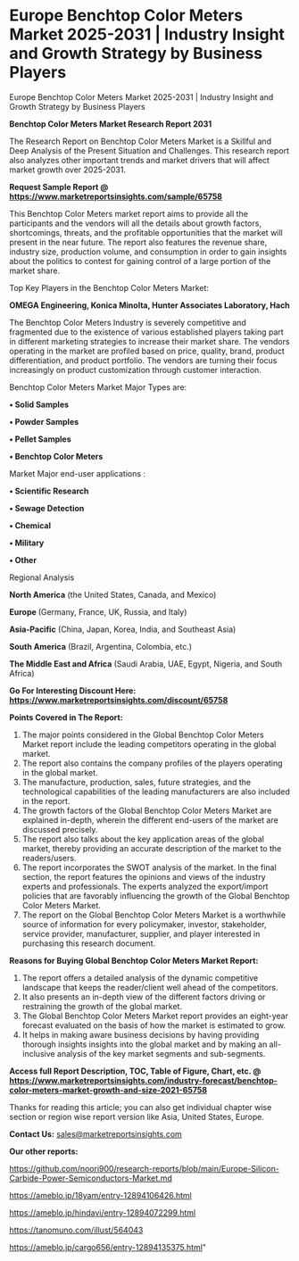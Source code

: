 # Europe Benchtop Color Meters Market 2025-2031 | Industry Insight and Growth Strategy by Business Players
Europe Benchtop Color Meters Market 2025-2031 | Industry Insight and Growth Strategy by Business Players

<strong>Benchtop Color Meters Market Research Report 2031</strong>

The Research Report on Benchtop Color Meters Market is a Skillful and Deep Analysis of the Present Situation and Challenges. This research report also analyzes other important trends and market drivers that will affect market growth over 2025-2031.

<strong>Request Sample Report @ <a href=https://www.marketreportsinsights.com/sample/65758>https://www.marketreportsinsights.com/sample/65758</a></strong>

This Benchtop Color Meters market report aims to provide all the participants and the vendors will all the details about growth factors, shortcomings, threats, and the profitable opportunities that the market will present in the near future. The report also features the revenue share, industry size, production volume, and consumption in order to gain insights about the politics to contest for gaining control of a large portion of the market share.

Top Key Players in the Benchtop Color Meters Market:

<strong>OMEGA Engineering, Konica Minolta, Hunter Associates Laboratory, Hach</strong>

The Benchtop Color Meters Industry is severely competitive and fragmented due to the existence of various established players taking part in different marketing strategies to increase their market share. The vendors operating in the market are profiled based on price, quality, brand, product differentiation, and product portfolio. The vendors are turning their focus increasingly on product customization through customer interaction.

Benchtop Color Meters Market Major Types are:

<strong>• Solid Samples

• Powder Samples

• Pellet Samples

• Benchtop Color Meters</strong>

Market Major end-user applications :

<strong>• Scientific Research

• Sewage Detection

• Chemical

• Military

• Other</strong>

Regional Analysis

</u><strong><b>North America</b></strong> (the United States, Canada, and Mexico)

<strong><b>Europe </b></strong>(Germany, France, UK, Russia, and Italy)

<strong><b>Asia-Pacific</b></strong> (China, Japan, Korea, India, and Southeast Asia)

<strong><b>South America</b></strong> (Brazil, Argentina, Colombia, etc.)

<strong><b>The Middle East and Africa</b></strong> (Saudi Arabia, UAE, Egypt, Nigeria, and South Africa)

<strong>Go For Interesting Discount Here: <a href=https://www.marketreportsinsights.com/discount/65758>https://www.marketreportsinsights.com/discount/65758</a></strong>

<strong>Points Covered in The Report:</strong>
<ol>
  <li>The major points considered in the Global Benchtop Color Meters Market report include the leading competitors operating in the global market.</li>
  <li>The report also contains the company profiles of the players operating in the global market.</li>
  <li>The manufacture, production, sales, future strategies, and the technological capabilities of the leading manufacturers are also included in the report.</li>
  <li>The growth factors of the Global Benchtop Color Meters Market are explained in-depth, wherein the different end-users of the market are discussed precisely.</li>
  <li>The report also talks about the key application areas of the global market, thereby providing an accurate description of the market to the readers/users.</li>
  <li>The report incorporates the SWOT analysis of the market. In the final section, the report features the opinions and views of the industry experts and professionals. The experts analyzed the export/import policies that are favorably influencing the growth of the Global Benchtop Color Meters Market.</li>
  <li>The report on the Global Benchtop Color Meters Market is a worthwhile source of information for every policymaker, investor, stakeholder, service provider, manufacturer, supplier, and player interested in purchasing this research document.</li>
</ol>
<strong>Reasons for Buying Global Benchtop Color Meters Market Report:</strong>

<ol>
  <li>The report offers a detailed analysis of the dynamic competitive landscape that keeps the reader/client well ahead of the competitors.</li>
  <li>It also presents an in-depth view of the different factors driving or restraining the growth of the global market.</li>
  <li>The Global Benchtop Color Meters Market report provides an eight-year forecast evaluated on the basis of how the market is estimated to grow.</li>
  <li>It helps in making aware business decisions by having providing thorough insights insights into the global market and by making an all-inclusive analysis of the key market segments and sub-segments.</li>
</ol>
<strong>Access full Report Description, TOC, Table of Figure, Chart, etc. @ <a href=https://www.marketreportsinsights.com/industry-forecast/benchtop-color-meters-market-growth-and-size-2021-65758>https://www.marketreportsinsights.com/industry-forecast/benchtop-color-meters-market-growth-and-size-2021-65758</a></strong>


Thanks for reading this article; you can also get individual chapter wise section or region wise report version like Asia, United States, Europe.

<strong>Contact Us:</strong>
sales@marketreportsinsights.com

<strong>Our other reports:</strong>

<a href=https://github.com/noori900/research-reports/blob/main/Europe-Silicon-Carbide-Power-Semiconductors-Market.md>https://github.com/noori900/research-reports/blob/main/Europe-Silicon-Carbide-Power-Semiconductors-Market.md</a>

<a href=https://ameblo.jp/18yam/entry-12894106426.html>https://ameblo.jp/18yam/entry-12894106426.html</a>

<a href=https://ameblo.jp/hindavi/entry-12894072299.html>https://ameblo.jp/hindavi/entry-12894072299.html</a>

<a href=https://tanomuno.com/illust/564043>https://tanomuno.com/illust/564043</a>

<a href=https://ameblo.jp/cargo656/entry-12894135375.html>https://ameblo.jp/cargo656/entry-12894135375.html</a>"
